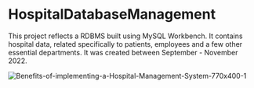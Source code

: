 # HospitalDatabaseManagement
This project reflects a RDBMS built using MySQL Workbench. It contains hospital data, related specifically to patients, employees and a few other essential departments.  It was created between September - November 2022. 

![Benefits-of-implementing-a-Hospital-Management-System-770x400-1](https://user-images.githubusercontent.com/96808339/216844647-198ae4cc-0280-491f-812f-69fe9d516b93.png)

